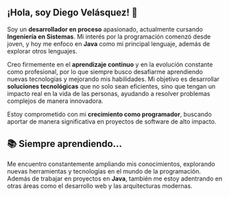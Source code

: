 ## ¡Hola, soy Diego Velásquez! 👋

Soy un **desarrollador en proceso** apasionado, actualmente cursando **Ingeniería en Sistemas**. Mi interés por la programación comenzó desde joven, y hoy me enfoco en **Java** como mi principal lenguaje, además de explorar otros lenguajes.

Creo firmemente en el **aprendizaje continuo** y en la evolución constante como profesional, por lo que siempre busco desafiarme aprendiendo nuevas tecnologías y mejorando mis habilidades. Mi objetivo es desarrollar **soluciones tecnológicas** que no solo sean eficientes, sino que tengan un impacto real en la vida de las personas, ayudando a resolver problemas complejos de manera innovadora. 

Estoy comprometido con mi **crecimiento como programador**, buscando aportar de manera significativa en proyectos de software de alto impacto.

## 📚 Siempre aprendiendo...
Me encuentro constantemente ampliando mis conocimientos, explorando nuevas herramientas y tecnologías en el mundo de la programación. Además de trabajar en proyectos en **Java**, también me estoy adentrando en otras áreas como el desarrollo web y las arquitecturas modernas. 
